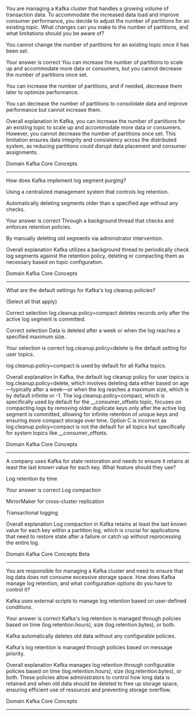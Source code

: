 You are managing a Kafka cluster that handles a growing volume of transaction data. To accommodate the increased data load and improve consumer performance, you decide to adjust the number of partitions for an existing topic. What changes can you make to the number of partitions, and what limitations should you be aware of?

You cannot change the number of partitions for an existing topic once it has been set.

Your answer is correct
You can increase the number of partitions to scale up and accommodate more data or consumers, but you cannot decrease the number of partitions once set.

You can increase the number of partitions, and if needed, decrease them later to optimize performance.

You can decrease the number of partitions to consolidate data and improve performance but cannot increase them.

Overall explanation
In Kafka, you can increase the number of partitions for an existing topic to scale up and accommodate more data or consumers. However, you cannot decrease the number of partitions once set. This limitation ensures data integrity and consistency across the distributed system, as reducing partitions could disrupt data placement and consumer assignments.

Domain
Kafka Core Concepts


---


How does Kafka implement log segment purging?

Using a centralized management system that controls log retention.

Automatically deleting segments older than a specified age without any checks.

Your answer is correct
Through a background thread that checks and enforces retention policies.

By manually deleting old segments via administrator intervention.

Overall explanation
Kafka utilizes a background thread to periodically check log segments against the retention policy, deleting or compacting them as necessary based on topic configuration.

Domain
Kafka Core Concepts


---


What are the default settings for Kafka's log cleanup policies?

(Select all that apply)

Correct selection
log.cleanup.policy=compact deletes records only after the active log segment is committed.

Correct selection
Data is deleted after a week or when the log reaches a specified maximum size.

Your selection is correct
log.cleanup.policy=delete is the default setting for user topics.

log.cleanup.policy=compact is used by default for all Kafka topics.

Overall explanation
In Kafka, the default log cleanup policy for user topics is log.cleanup.policy=delete, which involves deleting data either based on age—typically after a week—or when the log reaches a maximum size, which is by default infinite or -1. The log.cleanup.policy=compact, which is specifically used by default for the __consumer_offsets topic, focuses on compacting logs by removing older duplicate keys only after the active log segment is committed, allowing for infinite retention of unique keys and ensuring more compact storage over time. Option C is incorrect as log.cleanup.policy=compact is not the default for all topics but specifically for system topics like __consumer_offsets.

Domain
Kafka Core Concepts

---


A company uses Kafka for state restoration and needs to ensure it retains at least the last known value for each key. What feature should they use?

Log retention by time

Your answer is correct
Log compaction

MirrorMaker for cross-cluster replication

Transactional logging

Overall explanation
Log compaction in Kafka retains at least the last known value for each key within a partition log, which is crucial for applications that need to restore state after a failure or catch up without reprocessing the entire log.

Domain
Kafka Core Concepts
Beta

---


You are responsible for managing a Kafka cluster and need to ensure that log data does not consume excessive storage space. How does Kafka manage log retention, and what configuration options do you have to control it?

Kafka uses external scripts to manage log retention based on user-defined conditions.

Your answer is correct
Kafka's log retention is managed through policies based on time (log.retention.hours), size (log.retention.bytes), or both.

Kafka automatically deletes old data without any configurable policies.

Kafka's log retention is managed through policies based on message priority.

Overall explanation
Kafka manages log retention through configurable policies based on time (log.retention.hours), size (log.retention.bytes), or both. These policies allow administrators to control how long data is retained and when old data should be deleted to free up storage space, ensuring efficient use of resources and preventing storage overflow.

Domain
Kafka Core Concepts


---



